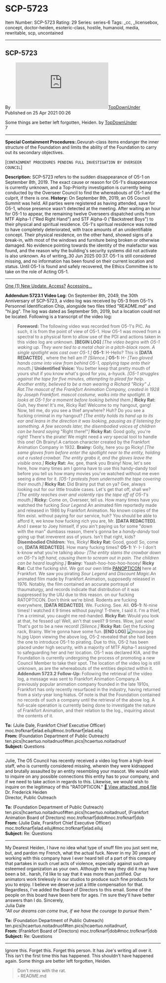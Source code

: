 # SCP-5723
Item Number: SCP-5723
Rating: 29
Series: series-6
Tags: _cc, _licensebox, concept, doctor-heiden, esoteric-class, hostile, humanoid, media, rewritable, scp, uncontained

---

SCP-5723  
---  
Byㅤ [![TopDownUnder](https://www.wikidot.com/avatar.php?userid=3253914&amp;size=small&amp;timestamp=1751245736)](http://www.wikidot.com/user:info/topdownunder)[TopDownUnder](http://www.wikidot.com/user:info/topdownunder)  
Published on 25 Apr 2021 00:26  
  

Some things are better left forgotten, Heiden.
by [TopDownUnder](/top)  
7
* * *
**Special Containment Procedures:**.Gevurah-class items endanger the inner structure of the Foundation and limits the ability of the Foundation to carry out its secondary objectives.  
  

[`CONTAINMENT PROCEDURES PENDING FULL INVESTIGATION BY OVERSEER COUNCIL`]
  
  
**Description:** SCP-5723 refers to the sudden disappearance of O5-1 on September 8th, 2019. The exact cause or reason for O5-1's disappearance is currently unknown, and a Top-Priority investigation is currently being conducted by the Overseer Council to find the whereabouts of O5-1 and the culprit, if there is one. 
**History:** On September 8th, 2019, an O5 Council Summit was held. All parties were registered as having attended, save for O5-1, whose presence wasn't detected at the meeting. After waiting an hour for O5-1 to appear, the remaining twelve Overseers dispatched units from MTF Alpha-1 ("Red Right Hand") and STF Alpha-0 ("Backstreet Boys") to their physical and spiritual residence. O5-1's spiritual residence was noted to have completely deteriorated, with trace amounts of an unidentifiable concept. Their physical residence, on the other hand, showed signs of a break-in, with most of the windows and furniture being broken or otherwise damaged. No evidence pointing towards the identity of the malefactor was found, and the reason why the building's security systems did not activate is also unknown.
As of writing,.30 Jun 2025 00:37. O5-1 is still considered missing, and no information has been found on their current location and status. Until O5-1 is found and safely recovered, the Ethics Committee is to take on the role of Acting O5-1.
  
  
  
  
  
  
  

* * *
[One (1) New Update. Access?](javascript:;)
[Accessing...](javascript:;)
  
  
**Addendum 5723.1 Video Log:** On September 8th, 2049, the 30th Anniversary of SCP-5723, a video log was received by O5-3 from O5-1's Personnel Identification Chip, alongside two files titled "README.md" and "hi.jpg". The log was dated as September 5th, 2019, but a location could not be located. Following is a transcript of the video log:  

> **Foreword:** The following video was recorded from O5-1's PIC. As such, it is from the point of view of O5-1. How O5-1 was moved from a spectral to a physical form to allow use of the PDI and actions taken in this video log are unknown.
> **[BEGIN LOG]**
> _[The video begins with O5-1 waking up. They were tied to a metal chair in a pitch-black room. A single spotlight was cast over O5-1.]_
> **O5-1:** H-Hello? This is **[DATA REDACTED]** , where the hell am I?
> _[Silence.]_
> **O5-1:** H-
> _[Two gloved hands come into view from behind O5-1, applying tape onto their mouth.]_
> **Unidentified Voice:** You better keep that pretty mouth of yours shut if you know what's good for you, a-hyuck.
> _[O5-1 struggles against the tape for five minutes, attempting to plead for help. Another entity, believed to be a man wearing a Richard "Ricky" J. Rat.The mascot of the Frankfort Animation Company, created in 1928 by Joseph Frankfort. mascot costume, walks into the spotlight. It looks at O5-1 for a moment before looking behind them.]_
> **Ricky Rat:** Guh, hey there! It's me, Ricky Rat! Welcome to my hangout, gang! Now, tell me, do you see a thief anywhere? Huh? Do you see a fucking criminal in _my_ hangout?
> _[The entity holds its hand up to its ear and leans in the direction it was looking, pausing as if listening for something. A few seconds later, the disembodied voices of children can be heard saying_ "Right there!"_]_
> **Ricky Rat:** Good golly, you're right! There's the pirate! We might need a _very_ special tool to handle this one! Oh Brainy!.A cartoon character created by the Frankfort Animation Company in 1932.
> **Brainy:** Golly, here you go Ricky!
> _[The same gloves from before enter the spotlight near to the entity, holding out a rusted crowbar. The entity grabs it, and the gloves leave the visible area.]_
> **Ricky Rat:** Aw, gee, thank you Brainy! Now, let's see here, how many times am I gonna have to use this handy-dandy tool before you tell us how many movies you've watched without me even seeing a dime for it.
> _[O5-1 protests from underneath the tape covering their mouth.]_
> **Ricky Rat:** Did Brainy put that on ya? Gee, always looking out for our little trouble cases. Let's get that off, shall we?
> _[The entity reaches over and violently rips the tape off of O5-1's mouth.]_
> **Ricky:** Come on, Overseer, tell us. How many times have you watched the fucking _Sour Legend_.An animated film reportedly made and released in 1986 by Frankfort Animation. No known copies of the film exist. without paying for our service, huh? You should be able to afford it, we know how fucking rich you are, Mr. **[DATA REDACTED]**. And I swear to Joey himself, if you ain't paying us for some "down with the man" dumbass reason, there's gonna be a _handy-dandy_ tool going up that irreverent ass of yours. Isn't that right, kids?
> **Disembodied Children:** Yes, Ricky!
> **Ricky Rat:** Good, good! So, come on, **[DATA REDACTED]**. How many fucking times?
> **O5-1:** Y- I- I don't k-know what you're talking abou-
> _[The entity slams the crowbar down on O5-1's left hand, causing them to scream out in pain. The children can be heard laughing.]_
> **Brainy:** Yaaah-hoo-hoo-hoo-hooey!
> **Ricky Rat:** Cut the fucking shit. We got our own little [PANOPTICON](/scp-5900) here at Frankfort. We saw you pirating _Sour Legend_ and _Discount Magic_.An animated film made by Frankfort Animation, supposedly released in 1976. Notably, the film contained an accurate portrayal of thaumaturgy, and records indicate that distribution of it was suppressed by the UIU due to this reason. on our fucking RATOPTICON. Don't think we're blind. Rodents are fucking everywhere, **[DATA REDACTED]**. We. Fucking. See. All.
> **O5-1:** N-nine times! I watched it 9 times without paying! T-there, I said it. I'm a thief, I'm a criminal, you caught me red-handed.
> **Ricky Rat:** Would you look at that, he fessed up! Well, ain't that swell? 9 times. Wow, just wow! That's _got_ to be a new record!
> _[Silence.]_
> **Ricky Rat:** Get the fucking rack, Brainy. We're gonna have some fun.
> **[END LOG]**
![mouse.jpg](https://scp-wiki.wdfiles.com/local--files/scp-5723/mouse.jpg)
hi.jpg
Upon viewing the above log, O5-2 revealed that she had been the one to introduce O5-1 to pirating. Due to this, O5-2 has been placed under high security, with a majority of MTF Alpha-1 assigned to safeguarding her and her location. O5-1 was declared KIA, and the Foundation is currently undergoing the process of promoting a new Council Member to take their spot. The location of the video log is still unknown, as are the whereabouts of the entities depicted within it.
**Addendum 5723.2 Follow-Up:** Following the retrieval of the video log, a message was sent to Frankfort Animation Company.A previously popular animation company founded in the late 1910s, Frankfort has only recently resurfaced in the industry, having returned from a sixty-year long hiatus. Of note is that the Foundation contained no records of such a company until the retrieval of the above log. A full-scale operation is currently being done to investigate the nature of Frankfort Animation, and their relation to the log., inquiring about the contents of it.  

**To:** (Julie Dale, Frankfort Chief Executive Officer) moc.trofknarf|elad.eiluj#moc.trofknarf|elad.eiluj  
**From:** (Foundation Department of Public Outreach) ten.pics|hcaertuo.noitadnuof#ten.pics|hcaertuo.noitadnuof  
**Subject:** Questions
* * *
Julie,
The O5 Council has recently received a video log from a high-level staff, who is currently considered missing, wherein they were kidnapped and brutally assaulted by an entity resembling your mascot. We would wish to inquire on any possible connections this entity has to your company, and if we need to take action in regards to this.
Likewise, we would wish to inquire on the legitimacy of this "RATOPTICON."
[📎 View attached .mp4 file](javascript:;)
Dr. Frederick Heiden  
Director, Public Outreach
  

**To:** (Foundation Department of Public Outreach) ten.pics|hcaertuo.noitadnuof#ten.pics|hcaertuo.noitadnuof, (Frankfort Animation Board of Directors) moc.trofknarf|dob#moc.trofknarf|dob  
**From:** (Julie Dale, Frankfort Chief Executive Officer) moc.trofknarf|elad.eiluj#moc.trofknarf|elad.eiluj  
**Subject:** Re: Questions
* * *
My Dearest Heiden,
I have no idea what type of snuff film you just sent me, but, and pardon my French, what the actual fuck. Never in my 30 years of working with this company have I ever heard tell of a part of this company that partakes in such cruel acts of violence, especially against such an esteemed organization as your own.
Although the way they did it may have been a bit.. harsh, I'd like to say that it was more than justified. Our animators work tirelessly in our studios to produce such fine products for you to enjoy. I believe we deserve just a little compensation for that.
Regardless, I've added the Board of Directors to this email. Some of the people on this board have been here for ages. I'm sure they'll have better answers than I do.
Sincerely,  
Julia Dale  
_"All our dreams can come true, if we have the courage to pursue them."_
  

**To:** (Foundation Department of Public Outreach) ten.pics|hcaertuo.noitadnuof#ten.pics|hcaertuo.noitadnuof,  
**From:** (Frankfort Board of Directors) moc.trofknarf|dob#moc.trofknarf|dob  
**Subject:** Re: Questions
* * *
Ignore this. Forget this. Forget this person. It has Joe's writing all over it. This isn't the first time this has happened. This shouldn't have happened again.
Some things are better left forgotten, Heiden.
  
  
  
  
  
  
  
  
  
  

> Don't mess with the rat.  
>  \- README.md